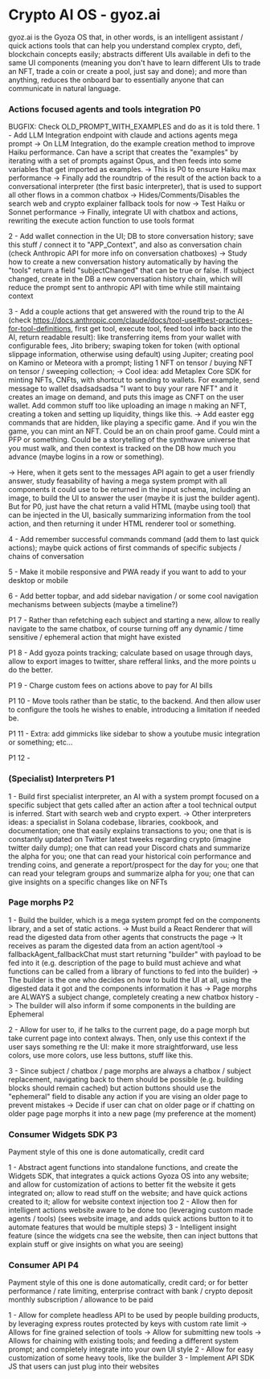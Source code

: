 # Crypto AI OS - gyoz.ai

gyoz.ai is the Gyoza OS that, in other words, is an intelligent assistant / quick actions tools that can help you understand complex crypto, defi, blockchain concepts easily; abstracts different UIs available in defi to the same UI components (meaning you don't have to learn different UIs to trade an NFT, trade a coin or create a pool, just say and done); and more than anything, reduces the onboard bar to essentially anyone that can communicate in natural language.

### Actions focused agents and tools integration P0
BUGFIX: Check OLD_PROMPT_WITH_EXAMPLES and do as it is told there.
1 - Add LLM Integration endpoint with claude and actions agents mega prompt 
-> On LLM Integration, do the example creation method to improve Haiku performance. Can have a script that creates the "examples" by iterating with a set of prompts against Opus, and then feeds into some variables that get imported as examples.
-> This is P0 to ensure Haiku max performance
-> Finally add the roundtrip of the result of the action back to a conversational interpreter (the first basic interpreter), that is used to support all other flows in a common chatbox
-> Hides/Comments/Disables the search web and crypto explainer fallback tools for now
-> Test Haiku or Sonnet performance
-> Finally, integrate UI with chatbox and actions, rewriting the execute action function to use tools format

2 - Add wallet connection in the UI; DB to store conversation history; save this stuff / connect it to "APP_Context", and also as conversation chain (check Anthropic API for more info on conversation chatboxes)
-> Study how to create a new conversation history automatically by having the "tools" return a field "subjectChanged" that can be true or false. If subject changed, create in the DB a new conversation history chain, which will reduce the prompt sent to anthropic API with time while still maintaing context

3 - Add a couple actions that get answered with the round trip to the AI (check https://docs.anthropic.com/claude/docs/tool-use#best-practices-for-tool-definitions, first get tool, execute tool, feed tool info back into the AI, return readable result): like transferring items from your wallet with configurable fees, Jito bribery; swaping token for token (with optional slippage information, otherwise using default) using Jupiter; creating pool on Kamino or Meteora with a prompt; listing 1 NFT on tensor / buying NFT on tensor / sweeping collection; 
-> Cool idea: add Metaplex Core SDK for minting NFTs, CNFts, with shortcut to sending to wallets. For example, send message to wallet dsadsadsadsa "I want to buy your rare NFT" and it creates an image on demand, and puts this image as CNFT on the user wallet. Add common stuff too like uploading an image n making an NFT, creating a token and setting up liquidity, things like this.
-> Add easter egg commands that are hidden, like playing a specific game. And if you win the game, you can mint an NFT. Could be an on chain proof game. Could mint a PFP or something. Could be a storytelling of the synthwave universe that you must walk, and then context is tracked on the DB how much you advance (maybe logins in a row or something).

-> Here, when it gets sent to the messages API again to get a user friendly answer, study feasability of having a mega system prompt with all components it could use to be returned in the input schema, including an image, to build the UI to answer the user (maybe it is just the builder agent). But for P0, just have the chat return a valid HTML (maybe using tool) that can be injected in the UI, basically summarizing information from the tool action, and then returning it under HTML renderer tool or something.

4 - Add remember successful commands command (add them to last quick actions); maybe quick actions of first commands of specific subjects / chains of conversation

5 - Make it mobile responsive and PWA ready if you want to add to your desktop or mobile

6 - Add better topbar, and add sidebar navigation / or some cool navigation mechanisms between subjects (maybe a timeline?)

P1 7 - Rather than refetching each subject and starting a new, allow to really navigate to the same chatbox, of course turning off any dynamic / time sensitive / ephemeral action that might have existed

P1 8 - Add gyoza points tracking; calculate based on usage through days, allow to export images to twitter, share refferal links, and the more points u do the better.

P1 9 - Charge custom fees on actions above to pay for AI bills

P1 10 - Move tools rather than be static, to the backend. And then allow user to configure the tools he wishes to enable, introducing a limitation if needed be.

P1 11 - Extra: add gimmicks like sidebar to show a youtube music integration or something; etc...

P1 12 - 

### (Specialist) Interpreters P1

1 - Build first specialist interpreter, an AI with a system prompt focused on a specific subject that gets called after an action after a tool technical output is inferred. Start with search web and crypto expert.
-> Other interpreters ideas: a specialist in Solana codebase, libraries, cookbook, and documentation; one that easily explains transactions to you; one that is is constantly updated on Twitter latest tweeks regarding crypto (imagine twitter daily dump); one that can read your Discord chats and summarize the alpha for you; one that can read your historical coin performance and trending coins, and generate a report/prospect for the day for you; one that can read your telegram groups and summarize alpha for you; one that can give insights on a specific changes like on NFTs

### Page morphs P2
1 - Build the builder, which is a mega system prompt fed on the components library, and a set of static actions.
-> Must build a React Renderer that will read the digested data from other agents that constructs the page
-> It receives as param the digested data from an action agent/tool
-> fallbackAgent_fallbackChat must start returning "builder" with payload to be fed into it (e.g. description of the page to build must achieve and what functions can be called from a library of functions to fed into the builder)
-> The builder is the one who decides on how to build the UI at all, using the digested data it got and the components information it has
-> Page morphs are ALWAYS a subject change, completely creating a new chatbox history
-> The builder will also inform if some components in the building are Ephemeral

2 - Allow for user to, if he talks to the current page, do a page morph but take current page into context always. Then, only use this context if the user says something re the UI: make it more straightforward, use less colors, use more colors, use less buttons, stuff like this.

3 - Since subject / chatbox / page morphs are always a chatbox / subject replacement, navigating back to them should be possible (e.g. building blocks should remain cached) but action buttons should use the "ephemeral" field to disable any action if you are vising an older page to prevent mistakes
-> Decide if user can chat on older page or if chatting on older page page morphs it into a new page (my preference at the moment)

### Consumer Widgets SDK P3
Payment style of this one is done automatically, credit card

1 - Abstract agent functions into standalone functions, and create the Widgets SDK, that integrates a quick actions Gyoza OS into any website; and allow for customization of actions to better fit the website it gets integrated on; allow to read stuff on the website; and have quick actions created to it; allow for website context injection too
2 - Allow then for intelligent actions website aware to be done too (leveraging custom made agents / tools) (sees website image, and adds quick actions button to it to automate features that would be multiple steps)
3 - Intelligent insight feature (since the widgets cna see the website, then can inject buttons that explain stuff or give insights on what you are seeing)

### Consumer API P4
Payment style of this one is done automatically, credit card; or for better performance / rate limiting, enterprise contract with bank / crypto deposit monthly subscription / allowance to be paid

1 - Allow for complete headless API to be used by people building products, by leveraging express routes protected by keys with custom rate limit
-> Allows for fine grained selection of tools
-> Allow for submitting new tools
-> Allows for chaining with existing tools; and feeding a different system prompt; and completely integrate into your own UI style
2 - Allow for easy customization of some heavy tools, like the builder
3 - Implement API SDK JS that users can just plug into their websites